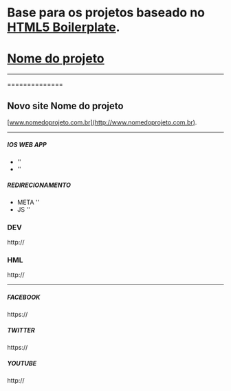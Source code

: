 # Base para os projetos baseado no [HTML5 Boilerplate](http://html5boilerplate.com).

# [Nome do projeto](http://www.nomedoprojeto.com.br)

* * *

==============

## Novo site Nome do projeto

[www.nomedoprojeto.com.br](http://www.nomedoprojeto.com.br).

* * *

##### IOS WEB APP

* '<meta name="apple-mobile-web-app-status-bar-style" content="black">'
* '<meta name="apple-mobile-web-app-capable" content="yes">'

##### REDIRECIONAMENTO

* META  '<meta http-equiv="refresh" content="300; url=http://www.igorikeda.com/">'
* JS 	'<script type="text/javascript">location.href="home/";</script>'


### DEV

http://

### HML

http://

* * *

##### FACEBOOK

https://

##### TWITTER

https://

##### YOUTUBE

http://